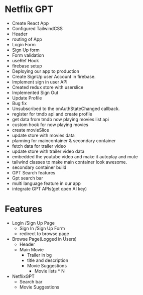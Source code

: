 # Netflix GPT

- Create React App
- Configured TailwindCSS
- Header
- routing of App
- Login Form
- Sign Up form
- Form validation
- useRef Hook
- firebase setup
- Deploying our app to production 
- Create SignUp user Account in firebase.
- Implement sign in user API
- Created  redux store with userslice
- Implemented Sign Out
- Update Profile
- Bug fix
- Unsubscribed to the onAuthStateChanged callback.
- register for tmdb api and create profile
- get data from tmdb now playing movies list api
- custom hook for now playing movies
- create movieSlice
- update store with movies data
- planning for maincontainer & secondary container
- fetch data for trailer video
- update store with trailer video data
- embedded the youtube video and make it autoplay and mute
- tailwind classes to make main container look awesome.
- secondary container build
- GPT Search features
- Gpt search bar
- multi language feature in our app
- integrate GPT APIs(get open AI key)


# Features
- Login /Sign Up Page
  - Sign In /Sign Up Form
  - redirect to browse page
- Browse Page(Logged in Users)
   - Header
   - Main Movie
      - Trailer in bg
      - title and description
      - Movie Suggestions
         - Movie lists * N
- NetflixGPT
  - Search bar
  - Movie Suggestions         
